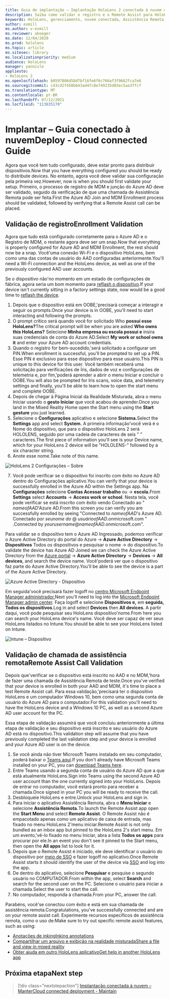 ```yaml
---
title: Guia de implantação – Implantação HoloLens 2 conectada à nuvem em escala com o Remote Assist – Implantar
description: Saiba como validar o registro e o Remote Assist para HoloLens em uma rede conectada à nuvem.
keywords: HoloLens, gerenciamento, nuvem conectada, Assistência Remota, AAD, Azure AD, MDM, Mobile Gerenciamento de Dispositivos
author: evmill
ms.author: v-evmill
ms.reviewer: aboeger
ms.date: 12/04/2020
ms.prod: hololens
ms.topic: article
ms.sitesec: library
ms.localizationpriority: medium
audience: HoloLens
manager: yannisle
appliesto:
- HoloLens 2
ms.openlocfilehash: b0597806d58d7bf16fe6f6c766af3f9662fca7e6
ms.sourcegitcommit: c43cd2f450b643ad4fc8e749235d03ec5aa3ffcf
ms.translationtype: MT
ms.contentlocale: pt-BR
ms.lasthandoff: 07/12/2021
ms.locfileid: "113635170"
---
```

# <a name="deploy---cloud-connected-guide"></a><span data-ttu-id="e6ff4-104">Implantar – Guia conectado à nuvem</span><span class="sxs-lookup"><span data-stu-id="e6ff4-104">Deploy - Cloud connected Guide</span></span>

<span data-ttu-id="e6ff4-105">Agora que você tem tudo configurado, deve estar pronto para distribuir dispositivos.</span><span class="sxs-lookup"><span data-stu-id="e6ff4-105">Now that you have everything configured you should be ready to distribute devices.</span></span> <span data-ttu-id="e6ff4-106">No entanto, agora você deve validar sua configuração pela primeira vez.</span><span class="sxs-lookup"><span data-stu-id="e6ff4-106">However, now is when you should first validate your setup.</span></span> <span data-ttu-id="e6ff4-107">Primeiro, o processo de registro de MDM e junção do Azure AD deve ser validado, seguido da verificação de que uma chamada de Assistência Remota pode ser feita.</span><span class="sxs-lookup"><span data-stu-id="e6ff4-107">First the Azure AD Join and MDM Enrollment process should be validated, followed by verifying that a Remote Assist call can be placed.</span></span>

## <a name="enrollment-validation"></a><span data-ttu-id="e6ff4-108">Validação de registro</span><span class="sxs-lookup"><span data-stu-id="e6ff4-108">Enrollment Validation</span></span>

<span data-ttu-id="e6ff4-109">Agora que tudo está configurado corretamente para o Azure AD e o Registro de MDM, o restante agora deve ser um snap.</span><span class="sxs-lookup"><span data-stu-id="e6ff4-109">Now that everything is properly configured for Azure AD and MDM Enrollment, the rest should now be a snap.</span></span> <span data-ttu-id="e6ff4-110">Você&#39;uma conexão Wi-Fi e o dispositivo HoloLens, bem como uma das contas de usuário do AAD configuradas anteriormente.</span><span class="sxs-lookup"><span data-stu-id="e6ff4-110">You&#39;ll need a Wi-Fi connection and the HoloLens device, as well as one of the previously configured AAD user accounts.</span></span>

<span data-ttu-id="e6ff4-111">Se o dispositivo não&#39;no momento em um estado de configurações de fábrica, agora seria um bom momento para [reflash o dispositivo](/hololens/hololens-recovery#clean-reflash-the-device).</span><span class="sxs-lookup"><span data-stu-id="e6ff4-111">If your device isn&#39;t currently sitting in a factory settings state, now would be a good time to [reflash the device](/hololens/hololens-recovery#clean-reflash-the-device).</span></span>

1. <span data-ttu-id="e6ff4-112">Depois que o dispositivo está em OOBE,&#39;precisará começar a interagir e seguir os prompts.</span><span class="sxs-lookup"><span data-stu-id="e6ff4-112">Once your device is in OOBE, you&#39;ll need to start interacting and following the prompts.</span></span> 
1. <span data-ttu-id="e6ff4-113">O prompt crítico será quando você for solicitado Who **possui esse HoloLens?**</span><span class="sxs-lookup"><span data-stu-id="e6ff4-113">The critical prompt will be when you are asked **Who owns this HoloLens?**</span></span> <span data-ttu-id="e6ff4-114">Selecione **Minha empresa ou escola possui e** insira suas credenciais de conta do Azure AD.</span><span class="sxs-lookup"><span data-stu-id="e6ff4-114">Select **My work or school owns it** and enter your Azure AD account credentials.</span></span>
1. <span data-ttu-id="e6ff4-115">Quando o registro for bem-sucedido,&#39;será solicitado a configurar um PIN.</span><span class="sxs-lookup"><span data-stu-id="e6ff4-115">When enrollment is successful, you&#39;ll be prompted to set up a PIN.</span></span> <span data-ttu-id="e6ff4-116">Esse PIN é exclusivo para esse dispositivo para esse usuário.</span><span class="sxs-lookup"><span data-stu-id="e6ff4-116">This PIN is unique to this device for this user.</span></span> <span data-ttu-id="e6ff4-117">Você também receberá uma solicitação para verificações de Íris, dados de voz e configurações de telemetria e, por fim,&#39;poderá aprender a abrir o menu Iniciar e concluir o OOBE.</span><span class="sxs-lookup"><span data-stu-id="e6ff4-117">You will also be prompted for Iris scans, voice data, and telemetry settings and finally, you&#39;ll be able to learn how to open the start menu and complete OOBE.</span></span>
1. <span data-ttu-id="e6ff4-118">Depois de chegar à Página Inicial da Realidade Misturada, abra o menu Iniciar usando o **gesto Iniciar** que você acabou de aprender.</span><span class="sxs-lookup"><span data-stu-id="e6ff4-118">Once you land in the Mixed Reality Home open the Start menu using the **Start gesture** you just learned.</span></span>
1. <span data-ttu-id="e6ff4-119">Selecione o **Configurações** aplicativo e selecione **Sistema.**</span><span class="sxs-lookup"><span data-stu-id="e6ff4-119">Select the **Settings** app and select **System.**</span></span> <span data-ttu-id="e6ff4-120">A primeira informação&#39;você verá é o Nome do dispositivo, que para o dispositivo HoloLens 2 será HOLOLENS, seguido por uma cadeia de caracteres de seis &quot; &quot; caracteres.</span><span class="sxs-lookup"><span data-stu-id="e6ff4-120">The first piece of information you&#39;ll see is your Device name, which for your HoloLens 2 device will be &quot;HOLOLENS-&quot; followed by a six character string.</span></span>
1. <span data-ttu-id="e6ff4-121">Anote esse nome.</span><span class="sxs-lookup"><span data-stu-id="e6ff4-121">Take note of this name.</span></span>

![HoloLens 2 Configurações – Sobre](./images/hololens2-settings-about.jpg)

7. <span data-ttu-id="e6ff4-123">Você pode verificar se o dispositivo foi inscrito com êxito no Azure AD dentro do Configurações aplicativo.</span><span class="sxs-lookup"><span data-stu-id="e6ff4-123">You can verify that your device is successfully enrolled in the Azure AD within the Settings app.</span></span> <span data-ttu-id="e6ff4-124">Na **Configurações** selecione **Contas Acessar trabalho** ou  ->  **escola.**</span><span class="sxs-lookup"><span data-stu-id="e6ff4-124">From **Settings** select **Accounts** -> **Access work or school**.</span></span> <span data-ttu-id="e6ff4-125">Nesta tela, você pode verificar se está inscrito com êxito vendo Conectado ao &quot; _nameofAAD_&#39;Azure AD.</span><span class="sxs-lookup"><span data-stu-id="e6ff4-125">From this screen you can verify you are successfully enrolled by seeing &quot;Connected to _nameofAAD_&#39;s Azure AD.</span></span> <span data-ttu-id="e6ff4-126">Conectado por _seunome do_ @ _usuárioofAAD_.onmicrosoft.com &quot; .</span><span class="sxs-lookup"><span data-stu-id="e6ff4-126">Connected by _yourusername_@_nameofAAD_.onmicrosoft.com&quot;.</span></span>


<span data-ttu-id="e6ff4-127">Para validar se o dispositivo tem o Azure AD [](https://portal.azure.com/#home)Ingressado, podemos verificar o Azure Active Directory do portal do Azure  ->  **Azure Active Directory**  ->  **Dispositivos** Todos os dispositivos e pesquisar o nome  ->  do dispositivo.</span><span class="sxs-lookup"><span data-stu-id="e6ff4-127">To validate the device has Azure AD Joined we can check the Azure Active Directory from the [Azure portal](https://portal.azure.com/#home) -> **Azure Active Directory** -> **Devices** -> **All devices**, and search the device name.</span></span> <span data-ttu-id="e6ff4-128">Você&#39;poderá ver que o dispositivo faz parte do Azure Active Directory.</span><span class="sxs-lookup"><span data-stu-id="e6ff4-128">You&#39;ll be able to see the device is a part of the Azure Active Directory.</span></span>


![Azure Active Directory - Dispositivo](./images/aad-enrollment.png)

<span data-ttu-id="e6ff4-130">Em seguida&#39;você precisará fazer logoff no [centro Microsoft Endpoint Manager administrador.](https://endpoint.microsoft.com/#home)</span><span class="sxs-lookup"><span data-stu-id="e6ff4-130">Next you&#39;ll need to log into the [Microsoft Endpoint Manager admin center](https://endpoint.microsoft.com/#home).</span></span> <span data-ttu-id="e6ff4-131">Faça logoff e selecione **Dispositivos e,** em **seguida, Todos os dispositivos**.</span><span class="sxs-lookup"><span data-stu-id="e6ff4-131">Log in and select **Devices** then **All devices**.</span></span> <span data-ttu-id="e6ff4-132">A partir daqui, você pode pesquisar seu HoloLens dispositivo&#39;nome.</span><span class="sxs-lookup"><span data-stu-id="e6ff4-132">From here you can search your HoloLens device&#39;s name.</span></span> <span data-ttu-id="e6ff4-133">Você deve ser capaz de ver seus HoloLens listados no Intune.</span><span class="sxs-lookup"><span data-stu-id="e6ff4-133">You should be able to see your HoloLens listed on Intune.</span></span>

![Intune – Dispositivo](./images/endpoint-all-devices-enrolled.png)

## <a name="remote-assist-call-validation"></a><span data-ttu-id="e6ff4-135">Validação de chamada de assistência remota</span><span class="sxs-lookup"><span data-stu-id="e6ff4-135">Remote Assist Call Validation</span></span>

<span data-ttu-id="e6ff4-136">Depois que&#39;verificar se o dispositivo está inscrito no AAD e no MDM,&#39;hora de fazer uma chamada de Assistência Remota de teste.</span><span class="sxs-lookup"><span data-stu-id="e6ff4-136">Once you&#39;ve verified that your device is enrolled in both your AAD and MDM, it&#39;s time to place a test Remote Assist call.</span></span> <span data-ttu-id="e6ff4-137">Para essa validação,&#39;precisará ter o dispositivo HoloLens e um computador Windows 10, bem como uma segunda conta de usuário do Azure AD para o computador.</span><span class="sxs-lookup"><span data-stu-id="e6ff4-137">For this validation you&#39;ll need to have the HoloLens device and a Windows 10 PC, as well as a second Azure AD user account for the PC.</span></span>

<span data-ttu-id="e6ff4-138">Essa etapa de validação assumirá que você concluiu anteriormente a última etapa de validação e seu dispositivo está inscrito e seu usuário do Azure AD está no dispositivo.</span><span class="sxs-lookup"><span data-stu-id="e6ff4-138">This validation step will assume that you have previously completed the last validation step and your device is enrolled and your Azure AD user is on the device.</span></span>


1. <span data-ttu-id="e6ff4-139">Se você ainda não tiver Microsoft Teams instalado em seu computador, poderá baixar o [Teams aqui](https://www.microsoft.com/microsoft-365/microsoft-teams/download-app).</span><span class="sxs-lookup"><span data-stu-id="e6ff4-139">If you don't already have Microsoft Teams installed on your PC, you can [download Teams here](https://www.microsoft.com/microsoft-365/microsoft-teams/download-app).</span></span>
2. <span data-ttu-id="e6ff4-140">Entre Teams usando a segunda conta de usuário do Azure AD que a que está atualmente HoloLens.</span><span class="sxs-lookup"><span data-stu-id="e6ff4-140">Sign into Teams using the second  Azure AD user account than the one currently signed into your HoloLens.</span></span> <span data-ttu-id="e6ff4-141">Depois de entrar no computador, você estará pronto para receber a chamada.</span><span class="sxs-lookup"><span data-stu-id="e6ff4-141">Once signed in your PC you will be ready to receive the call.</span></span>
3. <span data-ttu-id="e6ff4-142">Desbloqueie HoloLens e entre.</span><span class="sxs-lookup"><span data-stu-id="e6ff4-142">Unlock your HoloLens and sign in.</span></span>
4. <span data-ttu-id="e6ff4-143">Para iniciar o aplicativo Assistência Remota, abra o **Menu Iniciar** e selecione **Assistência Remota.**</span><span class="sxs-lookup"><span data-stu-id="e6ff4-143">To launch the Remote Assist app open the **Start Menu** and select **Remote Assist**.</span></span> <span data-ttu-id="e6ff4-144">O Remote Assist não é empacotado apenas como um aplicativo de caixa de entrada, mas fixado no menu HoloLens 2&#39;menu iniciar.</span><span class="sxs-lookup"><span data-stu-id="e6ff4-144">Remote Assist is not only bundled as an inbox app but pinned to the HoloLens 2&#39;s start menu.</span></span> <span data-ttu-id="e6ff4-145">Em um evento,&#39;vê-lo fixado no menu Iniciar, abra a lista **Todos os apps** para procurar por ele.</span><span class="sxs-lookup"><span data-stu-id="e6ff4-145">In an event you don&#39;t see it pinned to the Start menu, then open the **All apps** list to look for it.</span></span>
5. <span data-ttu-id="e6ff4-146">Depois que o Remote Assist é iniciado, ele deve identificar o usuário do dispositivo por [meio de SSO](/azure/active-directory/manage-apps/what-is-single-sign-on) e fazer logoff no aplicativo.</span><span class="sxs-lookup"><span data-stu-id="e6ff4-146">Once Remote Assist starts it should identify the user of the device via [SSO](/azure/active-directory/manage-apps/what-is-single-sign-on) and log into the app.</span></span>
6. <span data-ttu-id="e6ff4-147">De dentro do aplicativo, selecione **Pesquisar** e pesquise o segundo usuário no COMPUTADOR.</span><span class="sxs-lookup"><span data-stu-id="e6ff4-147">From within the app, select **Search** and search for the second user on the PC.</span></span> <span data-ttu-id="e6ff4-148">Selecione o usuário para iniciar a chamada.</span><span class="sxs-lookup"><span data-stu-id="e6ff4-148">Select the user to start the call.</span></span>
7. <span data-ttu-id="e6ff4-149">No computador, responda à chamada.</span><span class="sxs-lookup"><span data-stu-id="e6ff4-149">From your PC, answer the call.</span></span>

<span data-ttu-id="e6ff4-150">Parabéns, você&#39;se conectou com êxito e está em sua chamada de assistência remota.</span><span class="sxs-lookup"><span data-stu-id="e6ff4-150">Congratulations, you&#39;ve successfully connected and are on your remote assist call.</span></span> <span data-ttu-id="e6ff4-151">Experimente recursos específicos de assistência remota, como o uso de:</span><span class="sxs-lookup"><span data-stu-id="e6ff4-151">Make sure to try out specific remote assist features, such as using:</span></span>

- [<span data-ttu-id="e6ff4-152">Anotações de inking</span><span class="sxs-lookup"><span data-stu-id="e6ff4-152">Inking annotations</span></span>](/dynamics365/mixed-reality/remote-assist/add-annotations-hololens)
- [<span data-ttu-id="e6ff4-153">Compartilhar um arquivo e exibição na realidade misturada</span><span class="sxs-lookup"><span data-stu-id="e6ff4-153">Share a file and view in mixed reality</span></span>](/dynamics365/mixed-reality/remote-assist/display-save-files)
- [<span data-ttu-id="e6ff4-154">Obter ajuda em outro HoloLens aplicativo</span><span class="sxs-lookup"><span data-stu-id="e6ff4-154">Get help in another HoloLens app</span></span>](/dynamics365/mixed-reality/remote-assist/get-help-hololens-app-hololens)

## <a name="next-step"></a><span data-ttu-id="e6ff4-155">Próxima etapa</span><span class="sxs-lookup"><span data-stu-id="e6ff4-155">Next step</span></span>

> [!div class="nextstepaction"]
> [<span data-ttu-id="e6ff4-156">Implantação conectada à nuvem – Manter</span><span class="sxs-lookup"><span data-stu-id="e6ff4-156">Cloud connected deployment - Maintain</span></span>](hololens2-cloud-connected-maintain.md)